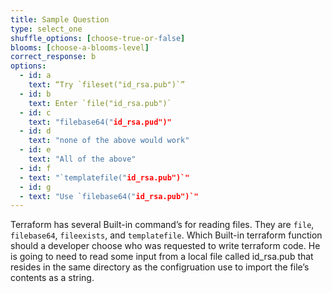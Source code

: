 ```yaml
---
title: Sample Question
type: select_one
shuffle_options: [choose-true-or-false]
blooms: [choose-a-blooms-level]
correct_response: b
options:
  - id: a
    text: “Try `fileset("id_rsa.pub")`”
  - id: b
    text: Enter `file("id_rsa.pub")`
  - id: c
    text: "filebase64("id_rsa.pud")"
  - id: d
    text: "none of the above would work"
  - id: e
    text: "All of the above"
  - id: f
  - text: "`templatefile("id_rsa.pub")`"
  - id: g
  - text: "Use `filebase64("id_rsa.pub")`"
---
```


Terraform has several Built-in command’s for reading files. They are `file`, `filebase64`, `fileexists`, and `templatefile`. Which Built-in terraform function should a developer choose who was requested to write terraform code. He is going to need to read some input from a local file called id_rsa.pub that resides in the same directory as the configruation use to import the file’s contents as a string.
